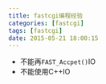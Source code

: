 ```yaml
---
title: fastcgi编程经验
categories: [fastcgi]
tags: [fastcgi]
date: 2015-05-21 18:00:15
---
```


-   不能再`FAST_Accpet()`IO
-   不能使用C++IO
